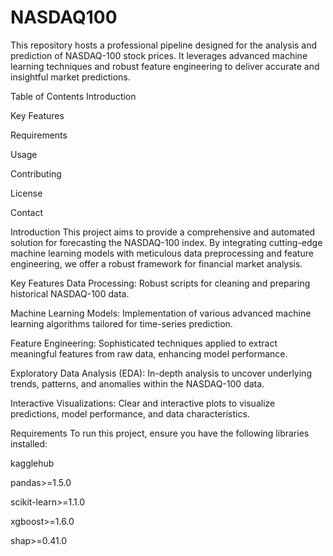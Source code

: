 # NASDAQ100
This repository hosts a professional pipeline designed for the analysis and prediction of NASDAQ-100 stock prices. It leverages advanced machine learning techniques and robust feature engineering to deliver accurate and insightful market predictions.

Table of Contents
Introduction

Key Features

Requirements

Usage

Contributing

License

Contact

Introduction
This project aims to provide a comprehensive and automated solution for forecasting the NASDAQ-100 index. By integrating cutting-edge machine learning models with meticulous data preprocessing and feature engineering, we offer a robust framework for financial market analysis.

Key Features
Data Processing: Robust scripts for cleaning and preparing historical NASDAQ-100 data.

Machine Learning Models: Implementation of various advanced machine learning algorithms tailored for time-series prediction.

Feature Engineering: Sophisticated techniques applied to extract meaningful features from raw data, enhancing model performance.

Exploratory Data Analysis (EDA): In-depth analysis to uncover underlying trends, patterns, and anomalies within the NASDAQ-100 data.

Interactive Visualizations: Clear and interactive plots to visualize predictions, model performance, and data characteristics.

Requirements
To run this project, ensure you have the following libraries installed:

kagglehub

pandas>=1.5.0

scikit-learn>=1.1.0

xgboost>=1.6.0

shap>=0.41.0
